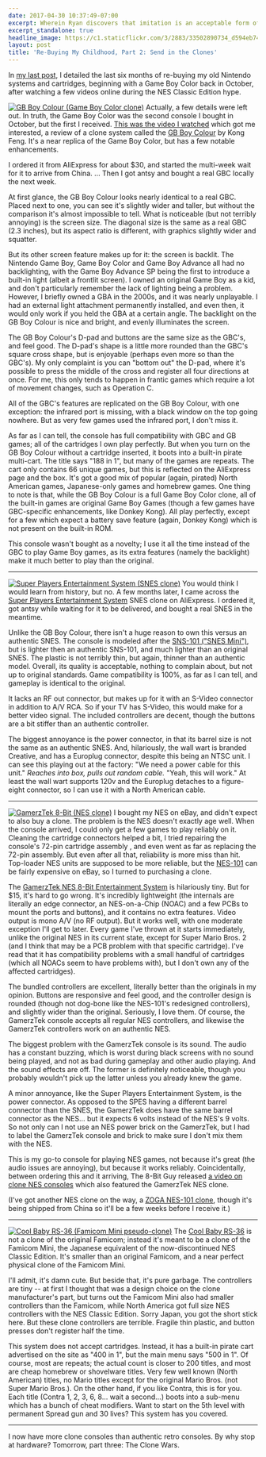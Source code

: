 ```yaml
---
date: 2017-04-30 10:37:49-07:00
excerpt: Wherein Ryan discovers that imitation is an acceptable form of flattery.
excerpt_standalone: true
headline_image: https://c1.staticflickr.com/3/2883/33502890734_d594eb745c_b.jpg
layout: post
title: 'Re-Buying My Childhood, Part 2: Send in the Clones'
---
```

In [my last post](https://www.finnie.org/2017/04/29/rebuying-my-childhood-part-1-ebay-does-what-nintendont/), I detailed the last six months of re-buying my old Nintendo systems and cartridges, beginning with a Game Boy Color back in October, after watching a few videos online during the NES Classic Edition hype.

<a href="https://www.flickr.com/photos/fo0bar/33502891574/in/album-72157683206318665/" title="GB Boy Colour (Game Boy Color clone)"><img src="https://c1.staticflickr.com/3/2833/33502891574_ce8956f245_b.jpg" class="img-responsive img-rounded img-md pull-right" alt="GB Boy Colour (Game Boy Color clone)"></a>
Actually, a few details were left out.
In truth, the Game Boy Color was the second console I bought in October, but the first I received.
[This was the video I watched](https://www.youtube.com/watch?v=Ro4npBMKdmU) which got me interested, a review of a clone system called the [GB Boy Colour](https://www.aliexpress.com/item/2-7-Kong-Feng-GB-Boy-Classic-Color-Handheld-Game-Console-Game-Player-with-Backlut-66/32691094474.html) by Kong Feng.
It's a near replica of the Game Boy Color, but has a few notable enhancements.

I ordered it from AliExpress for about $30, and started the multi-week wait for it to arrive from China. ... Then I got antsy and bought a real GBC locally the next week.

At first glance, the GB Boy Colour looks nearly identical to a real GBC.
Placed next to one, you can see it's slightly wider and taller, but without the comparison it's almost impossible to tell.
What is noticeable (but not terribly annoying) is the screen size.
The diagonal size is the same as a real GBC (2.3 inches), but its aspect ratio is different, with graphics slightly wider and squatter.

But its other screen feature makes up for it: the screen is backlit.
The Nintendo Game Boy, Game Boy Color and Game Boy Advance all had no backlighting, with the Game Boy Advance SP being the first to introduce a built-in light (albeit a frontlit screen).
I owned an original Game Boy as a kid, and don't particularly remember the lack of lighting being a problem.
However, I briefly owned a GBA in the 2000s, and it was nearly unplayable.
I had an external light attachment permanently installed, and even then, it would only work if you held the GBA at a certain angle.
The backlight on the GB Boy Colour is nice and bright, and evenly illuminates the screen.

The GB Boy Colour's D-pad and buttons are the same size as the GBC's, and feel good.
The D-pad's shape is a little more rounded than the GBC's square cross shape, but is enjoyable (perhaps even more so than the GBC's).
My only complaint is you can "bottom out" the D-pad, where it's possible to press the middle of the cross and register all four directions at once.
For me, this only tends to happen in frantic games which require a lot of movement changes, such as Operation C.

All of the GBC's features are replicated on the GB Boy Colour, with one exception: the infrared port is missing, with a black window on the top going nowhere.
But as very few games used the infrared port, I don't miss it.

As far as I can tell, the console has full compatibility with GBC and GB games; all of the cartridges I own play perfectly.
But when you turn on the GB Boy Colour without a cartridge inserted, it boots into a built-in pirate multi-cart.
The title says "188 in 1", but many of the games are repeats.
The cart only contains 66 unique games, but this is reflected on the AliExpress page and the box.
It's got a good mix of popular (again, pirated) North American games, Japanese-only games and homebrew games.
One thing to note is that, while the GB Boy Colour is a full Game Boy Color clone, all of the built-in games are original Game Boy Games (though a few games have GBC-specific enhancements, like Donkey Kong).
All play perfectly, except for a few which expect a battery save feature (again, Donkey Kong) which is not present on the built-in ROM.

This console wasn't bought as a novelty; I use it all the time instead of the GBC to play Game Boy games, as its extra features (namely the backlight) make it much better to play than the original.

---

<a href="https://www.flickr.com/photos/fo0bar/33502890734/in/album-72157683206318665/" title="Super Players Entertainment System (SNES clone)"><img src="https://c1.staticflickr.com/3/2883/33502890734_d594eb745c_b.jpg" class="img-responsive img-rounded img-md pull-right" alt="Super Players Entertainment System (SNES clone)"></a>
You would think I would learn from history, but no.
A few months later, I came across the [Super Players Entertainment System](https://www.aliexpress.com/item/snes-game-console-best-children-gift-NTSC-version-and-PAL-version-both-ship-wiht-gift-cart/32692592109.html) SNES clone on AliExpress.
I ordered it, got antsy while waiting for it to be delivered, and bought a real SNES in the meantime.

Unlike the GB Boy Colour, there isn't a huge reason to own this versus an authentic SNES.
The console is modeled after the [SNS-101 ("SNES Mini")](https://en.wikipedia.org/wiki/Super_Nintendo_Entertainment_System_(Model_SNS-101)), but is lighter then an authentic SNS-101, and much lighter than an original SNES.
The plastic is not terribly thin, but again, thinner than an authentic model.
Overall, its quality is acceptable, nothing to complain about, but not up to original standards.
Game compatibility is 100%, as far as I can tell, and gameplay is identical to the original.

It lacks an RF out connector, but makes up for it with an S-Video connector in addition to A/V RCA.
So if your TV has S-Video, this would make for a better video signal.
The included controllers are decent, though the buttons are a bit stiffer than an authentic controller.

The biggest annoyance is the power connector, in that its barrel size is not the same as an authentic SNES.
And, hilariously, the wall wart is branded Creative, and has a Europlug connector, despite this being an NTSC unit.
I can see this playing out at the factory: "We need a power cable for this unit."
*Reaches into box, pulls out random cable.*
"Yeah, this will work."
At least the wall wart supports 120v and the Europlug detaches to a figure-eight connector, so I can use it with a North American cable.

---

<a href="https://www.flickr.com/photos/fo0bar/33533796133/in/album-72157683206318665/" title="GamerzTek 8-Bit (NES clone)"><img src="https://c1.staticflickr.com/3/2889/33533796133_2dc37d2009_b.jpg" class="img-responsive img-rounded img-md pull-right" alt="GamerzTek 8-Bit (NES clone)"></a>
I bought my NES on eBay, and didn't expect to also buy a clone.
The problem is the NES doesn't exactly age well.
When the console arrived, I could only get a few games to play reliably on it.
Cleaning the cartridge connectors helped a bit, I tried repairing the console's 72-pin cartridge assembly , and even went as far as replacing the 72-pin assembly.
But even after all that, reliability is more miss than hit.
Top-loader NES units are supposed to be more reliable, but the [NES-101](https://en.wikipedia.org/wiki/Nintendo_Entertainment_System_(Model_NES-101)) can be fairly expensive on eBay, so I turned to purchasing a clone.

The [GamerzTek NES 8-Bit Entertainment System](http://www.ebay.com/itm/222435721858) is hilariously tiny.
But for $15, it's hard to go wrong.
It's incredibly lightweight (the internals are literally an edge connector, an NES-on-a-Chip (NOAC) and a few PCBs to mount the ports and buttons), and it contains no extra features.
Video output is mono A/V (no RF output).
But it works well, with one moderate exception I'll get to later.
Every game I've thrown at it starts immediately, unlike the original NES in its current state, except for Super Mario Bros. 2 (and I think that may be a PCB problem with that specific cartridge).
I've read that it has compatibility problems with a small handful of cartridges (which all NOACs seem to have problems with), but I don't own any of the affected cartridges).

The bundled controllers are excellent, literally better than the originals in my opinion.
Buttons are responsive and feel good, and the controller design is rounded (though not dog-bone like the NES-101's redesigned controllers), and slightly wider than the original.
Seriously, I love them.
Of course, the GamerzTek console accepts all regular NES controllers, and likewise the GamerzTek controllers work on an authentic NES.

The biggest problem with the GamerzTek console is its sound.
The audio has a constant buzzing, which is worst during black screens with no sound being played, and not as bad during gameplay and other audio playing.
And the sound effects are off.
The former is definitely noticeable, though you probably wouldn't pick up the latter unless you already knew the game.

A minor annoyance, like the Super Players Entertainment System, is the power connector.
As opposed to the SPES having a different barrel connector than the SNES, the GamerzTek does have the same barrel connector as the NES...
but it expects 6 volts instead of the NES's 9 volts.
So not only can I not use an NES power brick on the GamerzTek, but I had to label the GamerzTek console and brick to make sure I don't mix them with the NES.

This is my go-to console for playing NES games, not because it's great (the audio issues are annoying), but because it works reliably.
Coincidentally, between ordering this and it arriving, The 8-Bit Guy released [a video on clone NES consoles](https://www.youtube.com/watch?v=vD_xsYCCawE) which also featured the GamerzTek NES clone.

(I've got another NES clone on the way, a [ZOGA NES-101 clone](http://www.ebay.com/itm/272519750029), though it's being shipped from China so it'll be a few weeks before I receive it.)

---

<a href="https://www.flickr.com/photos/fo0bar/33502891234/in/album-72157683206318665/" title="Cool Baby RS-36 (Famicom Mini pseudo-clone)"><img src="https://c1.staticflickr.com/3/2821/33502891234_9541d90926_b.jpg" class="img-responsive img-rounded img-md pull-right" alt="Cool Baby RS-36 (Famicom Mini pseudo-clone)"></a>
The [Cool Baby RS-36](https://www.banggood.com/Cool-Baby-RS-36-8-Bit-400-in-1-Mini-FC-Video-Classic-Game-Console-Family-TV-Game-Player-p-1120586.html) is not a clone of the original Famicom; instead it's meant to be a clone of the Famicom Mini, the Japanese equivalent of the now-discontinued NES Classic Edition.
It's smaller than an original Famicom, and a near perfect physical clone of the Famicom Mini.

I'll admit, it's damn cute.
But beside that, it's pure garbage.
The controllers are tiny -- at first I thought that was a design choice on the clone manufacturer's part, but turns out the Famicom Mini also had smaller controllers than the Famicom, while North America got full size NES controllers with the NES Classic Edition.
Sorry Japan, you got the short stick here.
But these clone controllers are terrible.
Fragile thin plastic, and button presses don't register half the time.

This system does not accept cartridges.
Instead, it has a built-in pirate cart advertised on the site as "400 in 1", but the main menu says "500 in 1".
Of course, most are repeats; the actual count is closer to 200 titles, and most are cheap homebrew or shovelware titles.
Very few well known (North American) titles, no Mario titles except for the original Mario Bros. (not Super Mario Bros.).
On the other hand, if you like Contra, this is for you.
Each title (Contra 1, 2, 3, 6, 8... wait a second...) boots into a sub-menu which has a bunch of cheat modifiers.
Want to start on the 5th level with permanent Spread gun and 30 lives?
This system has you covered.

---

I now have more clone consoles than authentic retro consoles.
By why stop at hardware?
Tomorrow, part three: The Clone Wars.
